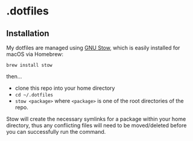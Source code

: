 # .dotfiles

## Installation
My dotfiles are managed using [GNU Stow](https://www.gnu.org/software/stow/), which is easily installed for macOS via Homebrew:

`brew install stow`

then...

- clone this repo into your home directory
- `cd ~/.dotfiles`
- `stow <package>` where `<package>` is one of the root directories of the repo.

Stow will create the necessary symlinks for a package within your home directory, thus any conflicting files will need to be moved/deleted before you can successfully run the command.
